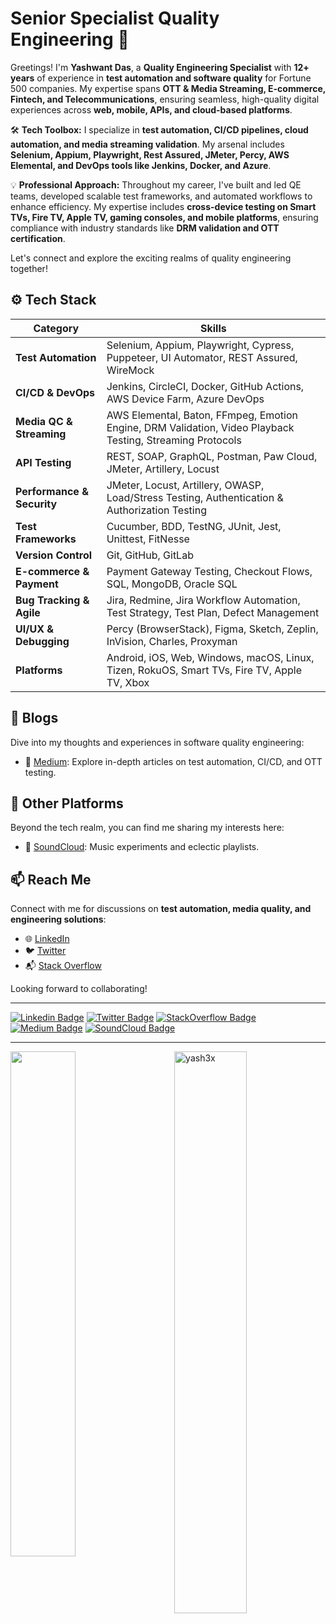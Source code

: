 # Senior Specialist Quality Engineering 🚀

Greetings! I'm **Yashwant Das**, a **Quality Engineering Specialist** with **12+ years** of experience in **test automation and software quality** for Fortune 500 companies. My expertise spans **OTT & Media Streaming, E-commerce, Fintech, and Telecommunications**, ensuring seamless, high-quality digital experiences across **web, mobile, APIs, and cloud-based platforms**.

🛠️ **Tech Toolbox:** I specialize in **test automation, CI/CD pipelines, cloud automation, and media streaming validation**. My arsenal includes **Selenium, Appium, Playwright, Rest Assured, JMeter, Percy, AWS Elemental, and DevOps tools like Jenkins, Docker, and Azure**.

💡 **Professional Approach:** Throughout my career, I've built and led QE teams, developed scalable test frameworks, and automated workflows to enhance efficiency. My expertise includes **cross-device testing on Smart TVs, Fire TV, Apple TV, gaming consoles, and mobile platforms**, ensuring compliance with industry standards like **DRM validation and OTT certification**.

Let's connect and explore the exciting realms of quality engineering together!

## ⚙️ Tech Stack

| **Category**            | **Skills**                                                                                                      |
|-------------------------|----------------------------------------------------------------------------------------------------------------|
| **Test Automation**     | Selenium, Appium, Playwright, Cypress, Puppeteer, UI Automator, REST Assured, WireMock                        |
| **CI/CD & DevOps**      | Jenkins, CircleCI, Docker, GitHub Actions, AWS Device Farm, Azure DevOps                                      |
| **Media QC & Streaming**| AWS Elemental, Baton, FFmpeg, Emotion Engine, DRM Validation, Video Playback Testing, Streaming Protocols    |
| **API Testing**         | REST, SOAP, GraphQL, Postman, Paw Cloud, JMeter, Artillery, Locust                                            |
| **Performance & Security** | JMeter, Locust, Artillery, OWASP, Load/Stress Testing, Authentication & Authorization Testing           |
| **Test Frameworks**     | Cucumber, BDD, TestNG, JUnit, Jest, Unittest, FitNesse                                                        |
| **Version Control**     | Git, GitHub, GitLab                                                                                            |
| **E-commerce & Payment** | Payment Gateway Testing, Checkout Flows, SQL, MongoDB, Oracle SQL                                           |
| **Bug Tracking & Agile**| Jira, Redmine, Jira Workflow Automation, Test Strategy, Test Plan, Defect Management                         |
| **UI/UX & Debugging**   | Percy (BrowserStack), Figma, Sketch, Zeplin, InVision, Charles, Proxyman                                     |
| **Platforms**           | Android, iOS, Web, Windows, macOS, Linux, Tizen, RokuOS, Smart TVs, Fire TV, Apple TV, Xbox                  |

## 📝 Blogs

Dive into my thoughts and experiences in software quality engineering:
- 📖 [Medium](https://medium.com/@yashwant-das/): Explore in-depth articles on test automation, CI/CD, and OTT testing.

## 🎵 Other Platforms

Beyond the tech realm, you can find me sharing my interests here:
- 🎵 [SoundCloud](https://soundcloud.com/yash3x): Music experiments and eclectic playlists.

## 📫 Reach Me

Connect with me for discussions on **test automation, media quality, and engineering solutions**:
- 🌐 [LinkedIn](https://www.linkedin.com/in/yashwant-das/)
- 🐦 [Twitter](https://x.com/mypixelquest)
- 📬 [Stack Overflow](https://stackoverflow.com/users/6400953/yash)

Looking forward to collaborating!

---

[![Linkedin Badge](https://img.shields.io/badge/LinkedIn-0077B5?style=for-the-badge&logo=linkedin&logoColor=white)](https://www.linkedin.com/in/yashwant-das/)
[![Twitter Badge](https://img.shields.io/badge/Twitter-1DA1F2?style=for-the-badge&logo=twitter&logoColor=white)](https://x.com/mypixelquest)
[![StackOverflow Badge](https://img.shields.io/badge/Stack%20Overflow-F58025?style=for-the-badge&logo=Stack%20Overflow&logoColor=white)](https://stackoverflow.com/users/6400953/yash)
[![Medium Badge](https://img.shields.io/badge/Medium-12100E?style=for-the-badge&logo=medium&logoColor=white)](https://medium.com/@yashwant-das/)
[![SoundCloud Badge](https://img.shields.io/badge/SoundCloud-FF3300?style=for-the-badge&logo=soundcloud&logoColor=white)](https://soundcloud.com/yash3x)

---

<img align='left' width=45.5% src="https://github-readme-stats.vercel.app/api?username=yashwant-das&show_icons=true">
<img align="right" width=48% src="https://github-readme-streak-stats.herokuapp.com/?user=yashwant-das&" alt="yash3x" /></p>
